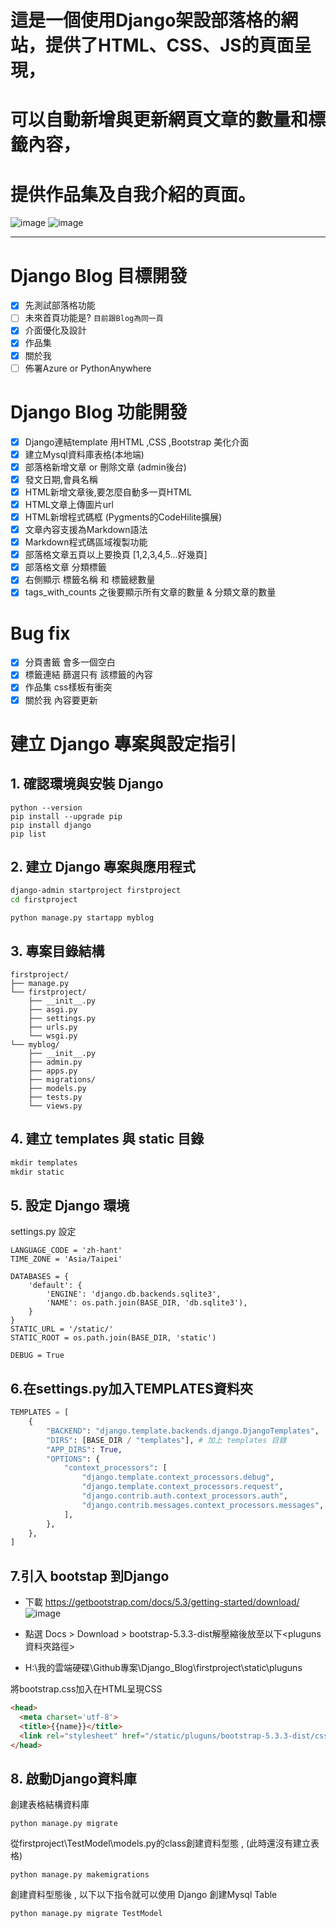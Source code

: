 # 這是一個使用Django架設部落格的網站，提供了HTML、CSS、JS的頁面呈現，
# 可以自動新增與更新網頁文章的數量和標籤內容，
# 提供作品集及自我介紹的頁面。

![image](https://github.com/tn00627974/Django_Blog/assets/139155210/e64f4ea8-ad43-4b56-a9d0-52913475593b)
![image](https://github.com/tn00627974/Django_Blog/assets/139155210/3947b116-7590-4777-80c3-1c0e4760f51b)

---
# Django Blog 目標開發 

- [x] 先測試部落格功能 
- [ ] 未來首頁功能是? `目前跟Blog為同一頁`
- [x] 介面優化及設計
- [x] 作品集
- [x] 關於我
- [ ] 佈署Azure or PythonAnywhere

# Django Blog 功能開發

- [x] Django連結template 用HTML ,CSS ,Bootstrap 美化介面 
- [x] 建立Mysql資料庫表格(本地端)
- [x] 部落格新增文章 or 刪除文章 (admin後台)
- [x] 發文日期,會員名稱
- [x] HTML新增文章後,要怎麼自動多一頁HTML
- [x] HTML文章上傳圖片url
- [x] HTML新增程式碼框 (Pygments的CodeHilite擴展)
- [x] 文章內容支援為Markdown語法
- [x] Markdown程式碼區域複製功能
- [x] 部落格文章五頁以上要換頁 [1,2,3,4,5...好幾頁]
- [x] 部落格文章 分類標籤
- [x] 右側顯示 標籤名稱 和 標籤總數量
- [x] tags_with_counts 之後要顯示所有文章的數量 & 分類文章的數量

# Bug fix

- [x] 分頁書籤 會多一個空白
- [x] 標籤連結 篩選只有 該標籤的內容
- [x] 作品集 css樣板有衝突
- [x] 關於我 內容要更新

# 建立 Django 專案與設定指引

## 1. 確認環境與安裝 Django

```
python --version
pip install --upgrade pip
pip install django
pip list
```
## 2. 建立 Django 專案與應用程式
```bash
django-admin startproject firstproject
cd firstproject
```
```
python manage.py startapp myblog
```
## 3. 專案目錄結構
```
firstproject/
├── manage.py
└── firstproject/
    ├── __init__.py
    ├── asgi.py
    ├── settings.py
    ├── urls.py
    └── wsgi.py
└── myblog/
    ├── __init__.py
    ├── admin.py
    ├── apps.py
    ├── migrations/
    ├── models.py
    ├── tests.py
    └── views.py
```
## 4. 建立 templates 與 static 目錄
```python
mkdir templates
mkdir static
```
## 5. 設定 Django 環境
settings.py 設定
```
LANGUAGE_CODE = 'zh-hant'
TIME_ZONE = 'Asia/Taipei'

DATABASES = {
    'default': {
        'ENGINE': 'django.db.backends.sqlite3',
        'NAME': os.path.join(BASE_DIR, 'db.sqlite3'),
    }
}
STATIC_URL = '/static/'
STATIC_ROOT = os.path.join(BASE_DIR, 'static')

DEBUG = True
```

## 6.在settings.py加入TEMPLATES資料夾 
```python
TEMPLATES = [
    {
        "BACKEND": "django.template.backends.django.DjangoTemplates",
        "DIRS": [BASE_DIR / "templates"], # 加上 templates 目錄
        "APP_DIRS": True,
        "OPTIONS": {
            "context_processors": [
                "django.template.context_processors.debug",
                "django.template.context_processors.request",
                "django.contrib.auth.context_processors.auth",
                "django.contrib.messages.context_processors.messages",
            ],
        },
    },
]
```

## 7.引入 bootstap 到Django

- 下載 https://getbootstrap.com/docs/5.3/getting-started/download/
![image](https://github.com/tn00627974/Django_Blog/assets/139155210/734bf08e-5791-4596-b99b-38e574828e15)


- 點選 Docs > Download  > bootstrap-5.3.3-dist解壓縮後放至以下<pluguns資料夾路徑>
- H:\我的雲端硬碟\Github專案\Django_Blog\firstproject\static\pluguns

將bootstrap.css加入在HTML呈現CSS
```html
<head>
  <meta charset='utf-8'>
  <title>{{name}}</title>
  <link rel="stylesheet" href="/static/pluguns/bootstrap-5.3.3-dist/css/bootstrap.css">
</head>
```

## 8. 啟動Django資料庫
創建表格結構資料庫
```
python manage.py migrate
```
從firstproject\TestModel\models.py的class創建資料型態 , (此時還沒有建立表格)
```
python manage.py makemigrations  
```
創建資料型態後 , 以下以下指令就可以使用 Django 創建Mysql Table
```
python manage.py migrate TestModel
```
